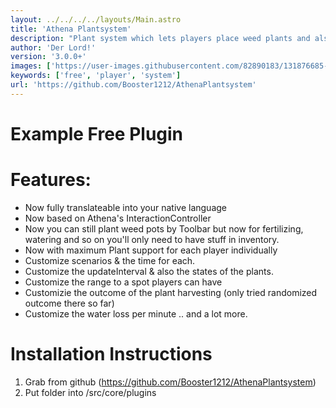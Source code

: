 ```yaml
---
layout: ../../../../layouts/Main.astro
title: 'Athena Plantsystem'
description: "Plant system which lets players place weed plants and also harvest them based on Athena's Interaction Controllers."
author: 'Der Lord!'
version: '3.0.0+'
images: ['https://user-images.githubusercontent.com/82890183/131876685-13775cce-d8ee-4eb5-b95e-b3ad8520a3cf.png']
keywords: ['free', 'player', 'system']
url: 'https://github.com/Booster1212/AthenaPlantsystem'
---
```


# Example Free Plugin

# Features:

- Now fully translateable into your native language
- Now based on Athena's InteractionController
- Now you can still plant weed pots by Toolbar but now for fertilizing, watering and so on you'll only need to have stuff in inventory.
- Now with maximum Plant support for each player individually
- Customize scenarios & the time for each.
- Customize the updateInterval & also the states of the plants.
- Customize the range to a spot players can have
- Customizie the outcome of the plant harvesting (only tried randomized outcome there so far)
- Customize the water loss per minute .. and a lot more.

# Installation Instructions

1. Grab from github (https://github.com/Booster1212/AthenaPlantsystem)
2. Put folder into /src/core/plugins
